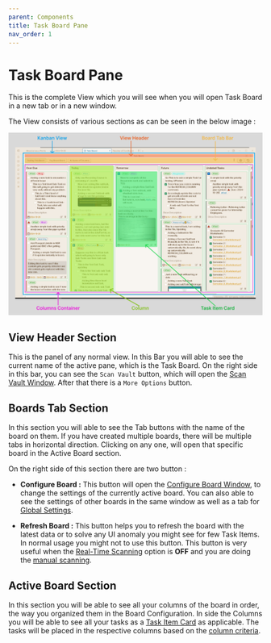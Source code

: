 ```yaml
---
parent: Components
title: Task Board Pane
nav_order: 1
---
```


# Task Board Pane

This is the complete View which you will see when you will open Task Board in a new tab or in a new window.

The View consists of various sections as can be seen in the below image :

![Task Board UI Legend](../../assets//TaskBoardUIBreakLegend.png)

## View Header Section

This is the panel of any normal view. In this Bar you will able to see the current name of the active pane, which is the Task Board. On the right side in this bar, you can see the `Scan Vault` button, which will open the [Scan Vault Window](../Features/Scan_Vault_Feature.md). After that there is a `More Options` button.

## Boards Tab Section

In this section you will able to see the Tab buttons with the name of the board on them. If you have created multiple boards, there will be multiple tabs in horizontal direction. Clicking on any one, will open that specific board in the Active Board section.

On the right side of this section there are two button :

- **Configure Board :** This button will open the [Configure Board Window](../How_To/HowToUseBoardSettings.md), to change the settings of the currently active board. You can also able to see the settings of other boards in the same window as well as a tab for [Global Settings](../How_To/HowToUseGlobalSettings.md).

- **Refresh Board :** This button helps you to refresh the board with the latest data or to solve any UI anomaly you might see for few Task Items. In normal usage you might not to use this button. This button is very useful when the [Real-Time Scanning](../How_To/HowToUseGlobalSettings.md#real-time-scanning) option is **OFF** and you are doing the [manual scanning](../Features/Auto_Scanning_Files.md#manual-scanning).

## Active Board Section

In this section you will be able to see all your columns of the board in order, the way you organized them in the Board Configuration. In side the Columns you will be able to see all your tasks as a [Task Item Card](./Task_Item_Card.md) as applicable. The tasks will be placed in the respective columns based on the [column criteria](./Types_Of_Columns.md).
